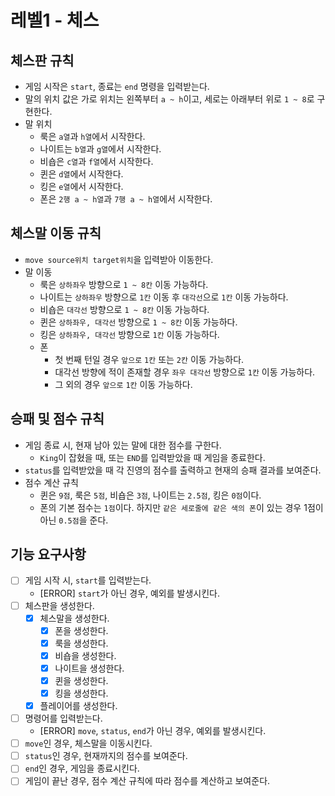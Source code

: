 # 레벨1 - 체스

## 체스판 규칙

- 게임 시작은 `start`, 종료는 `end` 명령을 입력받는다.
- 말의 위치 값은 가로 위치는 왼쪽부터 `a ~ h`이고, 세로는 아래부터 위로 `1 ~ 8`로 구현한다.
- 말 위치
    - 룩은 `a열`과 `h열`에서 시작한다.
    - 나이트는 `b열`과 `g열`에서 시작한다.
    - 비숍은 `c열`과 `f열`에서 시작한다.
    - 퀸은 `d열`에서 시작한다.
    - 킹은 `e열`에서 시작한다.
    - 폰은 `2행 a ~ h열`과 `7행 a ~ h열`에서 시작한다.

## 체스말 이동 규칙

- `move source위치 target위치`을 입력받아 이동한다.
- 말 이동
    - 룩은 `상하좌우` 방향으로 `1 ~ 8칸` 이동 가능하다.
    - 나이트는 `상하좌우` 방향으로 `1칸` 이동 후 `대각선`으로 `1칸` 이동 가능하다.
    - 비숍은 `대각선` 방향으로 `1 ~ 8칸` 이동 가능하다.
    - 퀸은 `상하좌우, 대각선` 방향으로 `1 ~ 8칸` 이동 가능하다.
    - 킹은 `상하좌우, 대각선` 방향으로 `1칸` 이동 가능하다.
    - 폰
        - 첫 번째 턴일 경우 `앞으로` `1칸` 또는 `2칸` 이동 가능하다.
        - 대각선 방향에 적이 존재할 경우 `좌우 대각선` 방향으로 `1칸` 이동 가능하다.
        - 그 외의 경우 `앞으로` `1칸` 이동 가능하다.

## 승패 및 점수 규칙

- 게임 종료 시, 현재 남아 있는 말에 대한 점수를 구한다.
    - `King`이 잡혔을 때, 또는 `END`를 입력받았을 때 게임을 종료한다.
- `status`를 입력받았을 때 각 진영의 점수를 출력하고 현재의 승패 결과를 보여준다.
- 점수 계산 규칙
    - 퀸은 `9점`, 룩은 `5점`, 비숍은 `3점`, 나이트는 `2.5점`, 킹은 `0점`이다.
    - 폰의 기본 점수는 `1점`이다. 하지만 `같은 세로줄에 같은 색의 폰`이 있는 경우 1점이 아닌 `0.5점`을 준다.

## 기능 요구사항

- [ ] 게임 시작 시, `start`를 입력받는다.
    - [ERROR] `start`가 아닌 경우, 예외를 발생시킨다.
- [ ] 체스판을 생성한다.
    - [x] 체스말을 생성한다.
        - [x] 폰을 생성한다.
        - [x] 룩을 생성한다.
        - [x] 비숍을 생성한다.
        - [x] 나이트을 생성한다.
        - [x] 퀸을 생성한다.
        - [x] 킹을 생성한다.
    - [x] 플레이어를 생성한다.
- [ ] 명령어를 입력받는다.
    - [ERROR] `move`, `status`, `end`가 아닌 경우, 예외를 발생시킨다.
- [ ] `move`인 경우, 체스말을 이동시킨다.
- [ ] `status`인 경우, 현재까지의 점수를 보여준다.
- [ ] `end`인 경우, 게임을 종료시킨다.
- [ ] 게임이 끝난 경우, 점수 계산 규칙에 따라 점수를 계산하고 보여준다.
